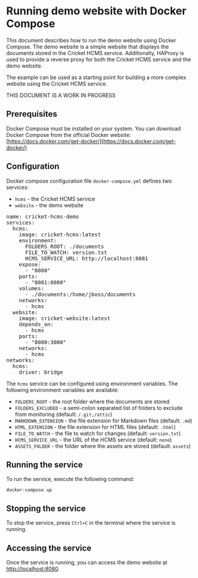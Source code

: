 # Running demo website with Docker Compose

This document describes how to run the demo website using Docker Compose. The demo website is a simple website that displays the documents stored in the Cricket HCMS service. Additionally, HAProxy is used to provide a reverse proxy for both the Cricket HCMS service and the demo website.

The example can be used as a starting point for building a more complex website using the Cricket HCMS service.

THIS DOCUMENT IS A WORK IN PROGRESS

## Prerequisites

Docker Compose must be installed on your system. You can download Docker Compose from the official Docker website: [https://docs.docker.com/get-docker/](https://docs.docker.com/get-docker/)

## Configuration

Docker compose configuration file `docker-compose.yml` defines two services:

- `hcms` - the Cricket HCMS service
- `website` - the demo website

<pre  class="border shadow p-2 m-2 mb-3 bg-light">
name: cricket-hcms-demo
services:
  hcms:
    image: cricket-hcms:latest
    environment:
      FOLDERS_ROOT: ./documents
      FILE_TO_WATCH: version.txt
      HCMS_SERVICE_URL: http://localhost:8081
    expose:
      - "8080"
    ports:
      - "8081:8080"
    volumes:
      - ./documents:/home/jboss/documents
    networks:
      - hcms
  website:
    image: cricket-website:latest
    depends_on:
      - hcms
    ports:
      - "8080:3000"
    networks:
      - hcms
networks:
  hcms:
    driver: bridge
</pre>

The `hcms` service can be configured using environment variables. The following environment variables are available:

- `FOLDERS_ROOT` - the root folder where the documents are stored
- `FOLDERS_EXCLUDED` - a semi-colon separated list of folders to exclude from monitoring (default: `/.git;/attic`)
- `MARKDOWN_EXTENSION` - the file extension for Markdown files (default: `.md`)
- `HTML_EXTENSION` - the file extension for HTML files (default: `.html`)
- `FILE_TO_WATCH` - the file to watch for changes (default: `version.txt`)
- `HCMS_SERVICE_URL` - the URL of the HCMS service (default: `none`)
- `ASSETS_FOLDER` - the folder where the assets are stored (default: `assets`)

## Running the service

To run the service, execute the following command:

```shell
docker-compose up
```


## Stopping the service

To stop the service, press `Ctrl+C` in the terminal where the service is running.

## Accessing the service

Once the service is running, you can access the demo website at [http://localhost:8080](http://localhost:8080).


